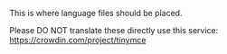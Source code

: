 This is where language files should be placed.

Please DO NOT translate these directly use this service: https://crowdin.com/project/tinymce
